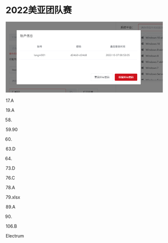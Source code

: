# 2022美亚团队赛

![Untitled](attachments/Untitled%2011.png)

17.A

19.A

58.

59.90

60.

63.D

64.

73.D

76.C

78.A

79.xlsx

89.A

90.

106.B

Electrum
